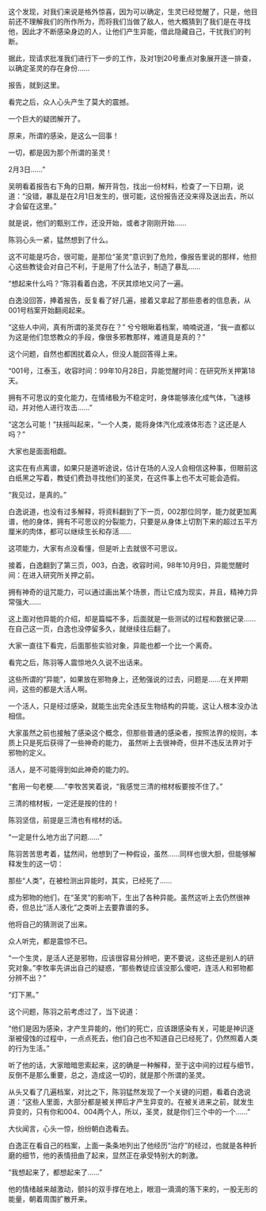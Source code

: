 这个发现，对我们来说是格外惊喜，因为可以确定，生灵已经觉醒了，只是，他目前还不理解我们的所作所为，而将我们当做了敌人，他大概猜到了我们是在寻找他，因此才不断感染身边的人，让他们产生异能，借此隐藏自己，干扰我们的判断。

据此，现请求批准我们进行下一步的工作，及对1到20号重点对象展开逐一排查，以确定圣灵的存在身份……

报告，就到这里。

看完之后，众人心头产生了莫大的震撼。

一个巨大的疑团解开了。

原来，所谓的感染，是这么一回事！

一切，都是因为那个所谓的圣灵！

2月3日……”

吴明看着报告右下角的日期，解开背包，找出一份材料，检查了一下日期，说道：“没错，暴乱是在2月1日发生的，很可能，这份报告还没来得及送出去，所以才会留在这里。”

就是说，他们的甄别工作，还没开始，或者才刚刚开始……

陈羽心头一紧，猛然想到了什么。

这不可能是巧合，很可能，是那位“圣灵”意识到了危险，像报告里说的那样，他担心这些教徒会对自己不利，于是用了什么法子，制造了暴乱……

“想起来什么吗？”陈羽看着白逸，不厌其烦地又问了一遍。

白逸没回答，捧着报告，反复看了好几遍，接着又拿起了那些患者的信息表，从001号档案开始翻阅起来。

“这些人中间，真有所谓的圣灵存在？” 兮兮眼瞅着档案，喃喃说道，“我一直都以为这是他们忽悠教众的手段，像很多邪教那样，难道竟是真的？”

这个问题，自然也都困扰着众人，但没人能回答得上来。

“001号，江泰玉，收容时间：99年10月28日，异能觉醒时间：在研究所关押第18天。

拥有不可思议的变化能力，在情绪极为不稳定时，身体能够液化成气体，飞速移动，并对他人进行攻击……”

“这怎么可能！”扶摇叫起来，“一个人类，能将身体汽化成液体形态？这还是人吗？”

大家也是面面相觑。

这实在有点离谱，如果只是道听途说，估计在场的人没人会相信这种事，但眼前这白纸黑之写着，教徒们费劲寻找他们的圣灵，在这件事上也不太可能会造假。

“我见过，是真的。”

白逸说道，也没有过多解释，将资料翻到了下一页，002那位同学，能力就更加离谱，他的身体，拥有不可思议的分裂能力，只要是从身体上切割下来的超过五平方厘米的肉体，都可以继续生长和存活……

这项能力，大家有点没看懂，但是听上去就很不可思议。

接着，白逸翻到了第三页，003，白逸，收容时间，98年10月9日，异能觉醒时间：在进入研究所关押之前。

拥有神奇的诅咒能力，可以通过画出某个场景，而让它成为现实，并且，精神力异常强大……

这上面对他异能的介绍，却是篇幅不多，后面就是一些测试的过程和数据记录……在自己这一页，白逸也没停留多久，就继续往后翻了。

大家一直往下看完，后面那些实验对象，异能也都一个比一个离奇。

看完之后，陈羽等人震惊地久久说不出话来。

这些所谓的“异能”，如果放在邪物身上，还勉强说的过去，问题是……在关押期间，这些的都是大活人啊。

一个活人，只是经过感染，就能生出完全违反生物结构的异能，这让人根本没办法相信。

大家虽然之前也接触了感染这个概念，但那些普通的感染者，按照法界的规则，本质上只是死后获得了一些神奇的能力， 虽然听上去很神奇，但并不违反法界对于邪物的定义。

活人，是不可能得到如此神奇的能力的。

“套用一句老梗……”李牧苦笑着说，“我感觉三清的棺材板要按不住了。”

三清的棺材板，一定还是按的住的！

陈羽坚信，前提是三清也有棺材的话。

“一定是什么地方出了问题……”

陈羽苦苦思考着，猛然间，他想到了一种假设，虽然……同样也很大胆，但能够解释发生的这一切：

那些“人类”，在被检测出异能时，其实，已经死了……

成为邪物的他们，在“圣灵”的影响下，生出了各种异能。虽然这听上去仍然很神奇，但总比“活人液化”之类听上去要靠谱的多。

他将自己的猜测说了出来。

众人听完，都是震惊不已。

“一个生灵，是活人还是邪物，应该很容易分辨吧，更不要说，这些还是别人的研究对象。”李牧率先讲出自己的疑惑，“那些教徒应该没那么傻吧，连活人和邪物都分辨不出？”

“灯下黑。”

这个问题，陈羽之前考虑过了，当下说道：

“他们是因为感染，才产生异能的，他们的死亡，应该跟感染有关，可能是神识逐渐被侵蚀的过程中，一点点死去，他们自己也不知道自己已经死了，仍然照着人类的行为生活。”

听了他的话，大家暗暗思索起来，这的确是一种解释，至于这中间的过程与细节，反倒不是那么重要，总之，造成这一切的，就是那个所谓的圣灵。

从头又看了几遍档案，对比之下，陈羽猛然发现了一个关键的问题，看着白逸说道：“这些人里面，大部分都是被关押后才产生异变的。在被关进来之前，就发生异变的，只有你和004、004两个人，所以，圣灵，就是你们三个中的一个……”

大伙闻言，心头一惊，纷纷朝白逸看去。

白逸正在看自己的档案，上面一条条地列出了他经历“治疗”的经过，也就是各种折磨的细节，他的表情扭曲了起来，显然正在承受特别大的刺激。

“我想起来了，都想起来了……”

他的情绪越来越激动，颤抖的双手撑在地上，眼泪一滴滴的落下来的，一股无形的能量，朝着周围扩散开来。
